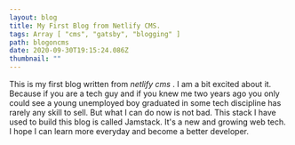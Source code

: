 ```yaml
---
layout: blog
title: My First Blog from Netlify CMS.
tags: Array [ "cms", "gatsby", "blogging" ]
path: blogoncms
date: 2020-09-30T19:15:24.086Z
thumbnail: ""
---
```


This is my first blog written from _netlify cms_ . I am a bit excited about it. Because if you are a tech guy and if you knew me two years ago you only could see a young unemployed boy graduated in some tech discipline has rarely any skill to sell. But what I can do now is not bad. This stack I have used to build this blog is called Jamstack. It's a new and growing web tech. I hope I can learn more everyday and become a better developer.

